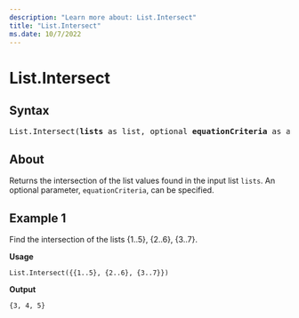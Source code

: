```yaml
---
description: "Learn more about: List.Intersect"
title: "List.Intersect"
ms.date: 10/7/2022
---
```

# List.Intersect

## Syntax

<pre>
List.Intersect(<b>lists</b> as list, optional <b>equationCriteria</b> as any) as list
</pre>

## About

Returns the intersection of the list values found in the input list `lists`. An optional parameter, `equationCriteria`, can be specified.

## Example 1

Find the intersection of the lists {1..5}, {2..6}, {3..7}.

**Usage**

```powerquery-m
List.Intersect({{1..5}, {2..6}, {3..7}})
```

**Output**

`{3, 4, 5}`
